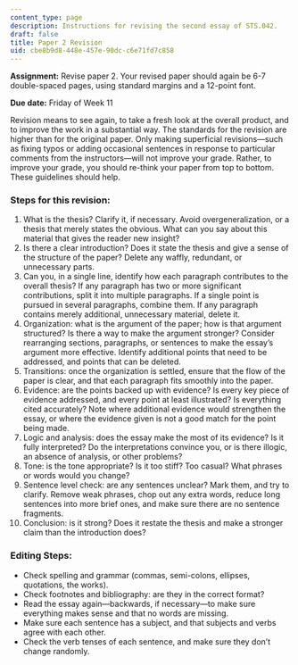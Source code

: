 ```yaml
---
content_type: page
description: Instructions for revising the second essay of STS.042.
draft: false
title: Paper 2 Revision
uid: cbe8b9d8-448e-457e-90dc-c6e71fd7c858
---
```

**Assignment:** Revise paper 2. Your revised paper should again be 6-7 double-spaced pages, using standard margins and a 12-point font.

**Due date:** Friday of Week 11

Revision means to see again, to take a fresh look at the overall product, and to improve the work in a substantial way. The standards for the revision are higher than for the original paper. Only making superficial revisions—such as fixing typos or adding occasional sentences in response to particular comments from the instructors—will not improve your grade. Rather, to improve your grade, you should re-think your paper from top to bottom. These guidelines should help.

### Steps for this revision:

1. What is the thesis? Clarify it, if necessary. Avoid overgeneralization, or a thesis that merely states the obvious. What can you say about this material that gives the reader new insight?
2. Is there a clear introduction? Does it state the thesis and give a sense of the structure of the paper? Delete any waffly, redundant, or unnecessary parts.
3. Can you, in a single line, identify how each paragraph contributes to the overall thesis? If any paragraph has two or more significant contributions, split it into multiple paragraphs. If a single point is pursued in several paragraphs, combine them. If any paragraph contains merely additional, unnecessary material, delete it.
4. Organization: what is the argument of the paper; how is that argument structured? Is there a way to make the argument stronger? Consider rearranging sections, paragraphs, or sentences to make the essay’s argument more effective. Identify additional points that need to be addressed, and points that can be deleted.
5. Transitions: once the organization is settled, ensure that the flow of the paper is clear, and that each paragraph fits smoothly into the paper.
6. Evidence: are the points backed up with evidence? Is every key piece of evidence addressed, and every point at least illustrated? Is everything cited accurately? Note where additional evidence would strengthen the essay, or where the evidence given is not a good match for the point being made.
7. Logic and analysis: does the essay make the most of its evidence? Is it fully interpreted? Do the interpretations convince you, or is there illogic, an absence of analysis, or other problems?
8. Tone: is the tone appropriate? Is it too stiff? Too casual? What phrases or words would you change?
9. Sentence level check: are any sentences unclear? Mark them, and try to clarify. Remove weak phrases, chop out any extra words, reduce long sentences into more brief ones, and make sure there are no sentence fragments.
10. Conclusion: is it strong? Does it restate the thesis and make a stronger claim than the introduction does?

### Editing Steps:

- Check spelling and grammar (commas, semi-colons, ellipses, quotations, the works).
- Check footnotes and bibliography: are they in the correct format?
- Read the essay again—backwards, if necessary—to make sure everything makes sense and that no words are missing.
- Make sure each sentence has a subject, and that subjects and verbs agree with each other.
- Check the verb tenses of each sentence, and make sure they don’t change randomly.